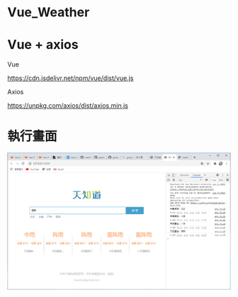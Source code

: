 # Vue_Weather

# Vue + axios

Vue

https://cdn.jsdelivr.net/npm/vue/dist/vue.js

Axios

https://unpkg.com/axios/dist/axios.min.js

# 執行畫面

![image](./images/20200907144325.png)

